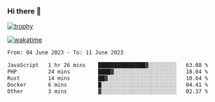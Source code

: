 ### Hi there 👋

[![trophy](https://github-profile-trophy.vercel.app/?username=cxnky&theme=dracula)](https://github.com/ryo-ma/github-profile-trophy)

[![wakatime](https://wakatime.com/badge/user/1c39c599-5497-41b9-a5be-2c4676e7fd23.svg)](https://wakatime.com/@1c39c599-5497-41b9-a5be-2c4676e7fd23)
<!--START_SECTION:waka-->

```txt
From: 04 June 2023 - To: 11 June 2023

JavaScript   1 hr 26 mins    ███████████████▓░░░░░░░░░   63.08 %
PHP          24 mins         ████▓░░░░░░░░░░░░░░░░░░░░   18.04 %
Rust         14 mins         ██▓░░░░░░░░░░░░░░░░░░░░░░   10.64 %
Docker       6 mins          █░░░░░░░░░░░░░░░░░░░░░░░░   04.41 %
Other        3 mins          ▓░░░░░░░░░░░░░░░░░░░░░░░░   02.37 %
```

<!--END_SECTION:waka-->
